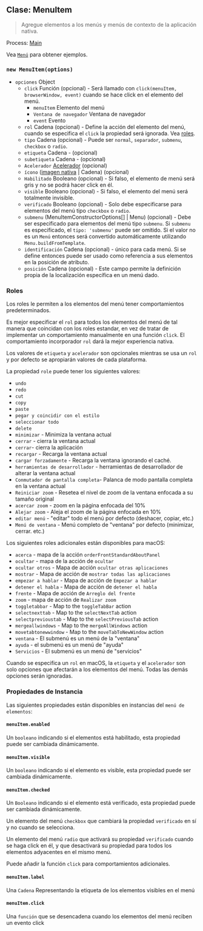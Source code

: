 ## Clase: MenuItem

> Agregue elementos a los menús y menús de contexto de la aplicación nativa.

Process: [Main](../glossary.md#main-process)

Vea [`Menú`](menu.md) para obtener ejemplos.

### `new MenuItem(options)`

* `opciones` Object 
  * `click` Función (opcional) - Será llamado con `click(menuItem, browserWindow, event)` cuando se hace click en el elemento del menú. 
    * `menuItem` Elemento del menú
    * `Ventana de navegador` Ventana de navegador
    * `event` Evento
  * `rol` Cadena (opcional) - Define la acción del elemento del menú, cuando se especifica el `click` la propiedad será ignorada. Vea [roles](#roles).
  * `tipo` Cadena (opcional) - Puede ser `normal`, `separador`, `submenu`, `checkbox` o `radio`.
  * `etiqueta` Cadena - (opcional)
  * `subetiqueta` Cadena - (opcional)
  * `Acelerador` [Acelerador](accelerator.md) (opcional)
  * `ícono` ([imagen nativa](native-image.md) | Cadena) (opcional)
  * `Habilitado` Booleano (opcional) - Si falso, el elemento de menú será gris y no se podrá hacer click en él.
  * `visible` Booleano (opcional) - Si falso, el elemento del menú será totalmente invisible.
  * `verificado` Booleano (opcional) - Solo debe especificarse para elementos del menú tipo `checkbox` o `radio`.
  * `submenu` (MenuItemConstructorOptions[] | Menu) (opcional) - Debe ser especificado para elementos del menú tipo `submenu`. Si `submenu` es especificado, el `tipo: 'submenu'` puede ser omitido. Si el valor no es un `Menú` entonces será convertido automáticamente utilizando `Menu.buildFromTemplate`.
  * `identificación` Cadena (opcional) - único para cada menú. Si se define entonces puede ser usado como referencia a sus elementos en la posición de atributo.
  * `posición` Cadena (opcional) - Este campo permite la definición propia de la localización específica en un menú dado.

### Roles

Los roles le permiten a los elementos del menú tener comportamientos predeterminados.

Es mejor especificar el `rol` para todos los elementos del menú de tal manera que coincidan con los roles estandar, en vez de tratar de implementar un comportamiento manualmente en una función `click`. El comportamiento incorporador `rol` dará la mejor experiencia nativa.

Los valores de `etiqueta` y `acelerador` son opcionales mientras se usa un `rol` y por defecto se apropiarán valores de cada plataforma.

La propiedad `role` puede tener los siguientes valores:

* `undo`
* `redo`
* `cut`
* `copy`
* `paste`
* `pegar y coincidir con el estilo`
* `seleccionar todo`
* `delete`
* `minimizar` - Minimiza la ventana actual
* `cerrar` - cierra la ventana actual
* `cerrar`- cierra la aplicación
* `recargar` - Recarga la ventana actual
* `cargar forzadamente` - Recarga la ventana ignorando el caché.
* `herramientas de desarrollador` - herramientas de desarrollador de alterar la ventana actual
* `Conmutador de pantalla completa`- Palanca de modo pantalla completa en la ventana actual
* `Reiniciar zoom` - Resetea el nivel de zoom de la ventana enfocada a su tamaño original
* `acercar zoom` - zoom en la página enfocada del 10%
* `Alejar zoom` - Aleja el zoom de la página enfocada en 10%
* `editar menú` - "editar" todo el menú por defecto (deshacer, copiar, etc.)
* `Menú de ventana` - Menú completo de "ventana" por defecto (minimizar, cerrar. etc.)

Los siguientes roles adicionales están disponibles para macOS:

* `acerca` - mapa de la acción `orderFrontStandardAboutPanel`
* `ocultar` - mapa de la acción de `ocultar`
* `ocultar otros` - Mapa de acción `ocultar otras aplicaciones`
* `mostrar` - Mapa de acción de `mostrar todas las aplicaciones`
* `empezar a hablar` - Mapa de acción de `Empezar a hablar`
* `detener el habla` - Mapa de acción de `detener el habla`
* `frente` - Mapa de acción de `Arreglo del frente`
* `zoom` - mapa de acción de `Realizar zoom`
* `toggletabbar` - Map to the `toggleTabBar` action
* `selectnexttab` - Map to the `selectNextTab` action
* `selectprevioustab` - Map to the `selectPreviousTab` action
* `mergeallwindows` - Map to the `mergeAllWindows` action
* `movetabtonewwindow` - Map to the `moveTabToNewWindow` action
* `ventana` - El submenú es un menú de la "ventana"
* `ayuda` - el submenú es un menú de "ayuda"
* `Servicios` - El submenú es un menú de "servicios"

Cuando se especifica un `rol` en macOS, la `etiqueta` y el `acelerador` son solo opciones que afectarán a los elementos del menú. Todas las demás opciones serán ignoradas.

### Propiedades de Instancia

Las siguientes propiedades están disponibles en instancias del `menú de elementos`:

#### `menuItem.enabled`

Un `booleano` indicando si el elementos está habilitado, esta propiedad puede ser cambiada dinámicamente.

#### `menuItem.visible`

Un `booleano` indicando si el elemento es visible, esta propiedad puede ser cambiada dinámicamente.

#### `menuItem.checked`

Un `Booleano` indicando si el elemento está verificado, esta propiedad puede ser cambiada dinámicamente.

Un elemento del menú `checkbox` que cambiará la propiedad `verificado` en sí y no cuando se selecciona.

Un elemento del menú `radio` que activará su propiedad `verificado` cuando se haga click en él, y que desactivará su propiedad para todos los elementos adyacentes en el mismo menú.

Puede añadir la función `click` para comportamientos adicionales.

#### `menuItem.label`

Una `Cadena` Representando la etiqueta de los elementos visibles en el menú

#### `menuItem.click`

Una `función` que se desencadena cuando los elementos del menú reciben un evento click